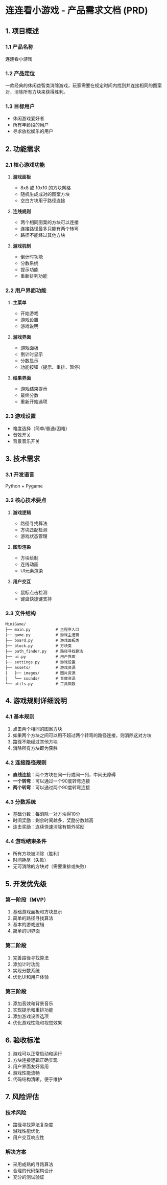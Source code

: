 # 连连看小游戏 - 产品需求文档 (PRD)

## 1. 项目概述

### 1.1 产品名称
连连看小游戏

### 1.2 产品定位
一款经典的休闲益智类消除游戏，玩家需要在规定时间内找到并连接相同的图案对，消除所有方块来获得胜利。

### 1.3 目标用户
- 休闲游戏爱好者
- 所有年龄段的用户
- 寻求放松娱乐的用户

## 2. 功能需求

### 2.1 核心游戏功能
1. **游戏面板**
   - 8x8 或 10x10 的方块网格
   - 随机生成成对的图案方块
   - 空白方块用于路径连接

2. **连线规则**
   - 两个相同图案的方块可以连接
   - 连接路径最多只能有两个转弯
   - 路径不能经过其他方块

3. **游戏机制**
   - 倒计时功能
   - 分数系统
   - 提示功能
   - 重新排列功能

### 2.2 用户界面功能
1. **主菜单**
   - 开始游戏
   - 游戏设置
   - 游戏说明

2. **游戏界面**
   - 游戏面板
   - 倒计时显示
   - 分数显示
   - 功能按钮（提示、重排、暂停）

3. **结果界面**
   - 游戏结束提示
   - 最终分数
   - 重新开始选项

### 2.3 游戏设置
- 难度选择（简单/普通/困难）
- 音效开关
- 背景音乐开关

## 3. 技术需求

### 3.1 开发语言
Python + Pygame

### 3.2 核心技术要点
1. **游戏逻辑**
   - 路径寻找算法
   - 方块匹配检测
   - 游戏状态管理

2. **图形渲染**
   - 方块绘制
   - 连线动画
   - UI元素渲染

3. **用户交互**
   - 鼠标点击检测
   - 键盘快捷键支持

### 3.3 文件结构
```
MiniGame/
├── main.py           # 主程序入口
├── game.py           # 游戏主逻辑
├── board.py          # 游戏面板类
├── block.py          # 方块类
├── path_finder.py    # 路径寻找算法
├── ui.py             # 用户界面
├── settings.py       # 游戏设置
├── assets/           # 游戏资源
│   ├── images/       # 图片资源
│   └── sounds/       # 音效资源
└── utils.py          # 工具函数
```

## 4. 游戏规则详细说明

### 4.1 基本规则
1. 点击两个相同的图案方块
2. 如果两个方块之间可以用不超过两个转弯的路径连接，则消除这对方块
3. 路径不能经过其他方块
4. 消除所有方块即为获胜

### 4.2 连接路径规则
- **直线连接**：两个方块在同一行或同一列，中间无障碍
- **一个转弯**：可以通过一个90度转弯连接
- **两个转弯**：可以通过两个90度转弯连接

### 4.3 分数系统
- 基础分数：每消除一对方块得10分
- 时间奖励：剩余时间越多，奖励分数越高
- 连击奖励：连续快速消除有额外奖励

### 4.4 游戏结束条件
- 所有方块被消除（胜利）
- 时间耗尽（失败）
- 无可消除的方块对（需要重排或失败）

## 5. 开发优先级

### 第一阶段（MVP）
1. 基础游戏面板和方块显示
2. 简单的路径寻找算法
3. 基本的游戏逻辑
4. 简单的UI界面

### 第二阶段
1. 完善路径寻找算法
2. 添加计时功能
3. 实现分数系统
4. 优化UI和用户体验

### 第三阶段
1. 添加音效和背景音乐
2. 实现提示和重排功能
3. 添加游戏设置选项
4. 优化游戏性能和视觉效果

## 6. 验收标准

1. 游戏可以正常启动和运行
2. 方块连接逻辑正确实现
3. 用户界面友好易用
4. 游戏性能流畅
5. 代码结构清晰，便于维护

## 7. 风险评估

### 技术风险
- 路径寻找算法复杂度
- 游戏性能优化
- 用户交互响应性

### 解决方案
- 采用成熟的寻路算法
- 合理的代码架构设计
- 充分的测试验证